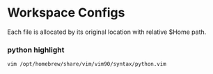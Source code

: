 # Workspace Configs
Each file is allocated by its original location with relative $Home path.

### python highlight
`vim /opt/homebrew/share/vim/vim90/syntax/python.vim`
